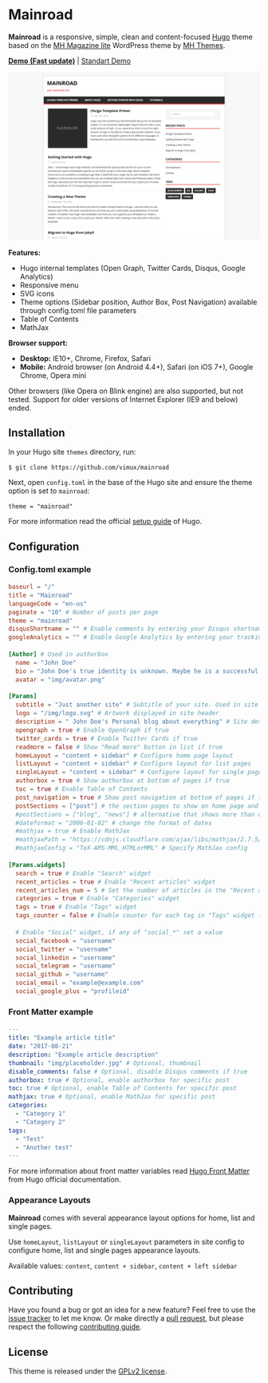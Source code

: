 # Mainroad

**Mainroad** is a responsive, simple, clean and content-focused [Hugo](https://gohugo.io/) theme based on the [MH Magazine lite](https://wordpress.org/themes/mh-magazine-lite/) WordPress theme by [MH Themes](https://www.mhthemes.com/).

**[Demo (Fast update)](https://hugothemes.gitlab.io/mainroad/)** | [Standart Demo](https://themes.gohugo.io/theme/mainroad/)

![screenshot](https://github.com/Vimux/mainroad/blob/master/images/screenshot.png)

**Features:**

+ Hugo internal templates (Open Graph, Twitter Cards, Disqus, Google Analytics)
+ Responsive menu
+ SVG icons
+ Theme options (Sidebar position, Author Box, Post Navigation) available through config.toml file parameters
+ Table of Contents
+ MathJax

**Browser support:**

+ **Desktop:** IE10+, Chrome, Firefox, Safari
+ **Mobile:** Android browser (on Android 4.4+), Safari (on iOS 7+), Google Chrome, Opera mini

Other browsers (like Opera on Blink engine) are also supported, but not tested. Support for older versions of Internet Explorer (IE9 and below) ended.

## Installation

In your Hugo site `themes` directory, run:

```
$ git clone https://github.com/vimux/mainroad
```

Next, open `config.toml` in the base of the Hugo site and ensure the theme option is set to `mainroad`:

```
theme = "mainroad"
```

For more information read the official [setup guide](https://gohugo.io/themes/installing-and-using-themes/) of Hugo.

## Configuration

### Config.toml example

```toml
baseurl = "/"
title = "Mainroad"
languageCode = "en-us"
paginate = "10" # Number of posts per page
theme = "mainroad"
disqusShortname = "" # Enable comments by entering your Disqus shortname
googleAnalytics = "" # Enable Google Analytics by entering your tracking id

[Author] # Used in authorbox
  name = "John Doe"
  bio = "John Doe's true identity is unknown. Maybe he is a successful blogger or writer. Nobody knows it."
  avatar = "img/avatar.png"

[Params]
  subtitle = "Just another site" # Subtitle of your site. Used in site header
  logo = "/img/logo.svg" # Artwork displayed in site header
  description = " John Doe's Personal blog about everything" # Site description. Used in meta description
  opengraph = true # Enable OpenGraph if true
  twitter_cards = true # Enable Twitter Cards if true
  readmore = false # Show "Read more" button in list if true
  homeLayout = "content + sidebar" # Configure home page layout
  listLayout = "content + sidebar" # Configure layout for list pages
  singleLayout = "content + sidebar" # Configure layout for single pages
  authorbox = true # Show authorbox at bottom of pages if true
  toc = true # Enable Table of Contents
  post_navigation = true # Show post navigation at bottom of pages if true
  postSections = ["post"] # the section pages to show on home page and the "Recent articles" widget
  #postSections = ["blog", "news"] # alternative that shows more than one section's pages
  #dateformat = "2006-01-02" # change the format of dates
  #mathjax = true # Enable MathJax
  #mathjaxPath = "https://cdnjs.cloudflare.com/ajax/libs/mathjax/2.7.5/MathJax.js" # Specify MathJax path
  #mathjaxConfig = "TeX-AMS-MML_HTMLorMML" # Specify MathJax config

[Params.widgets]
  search = true # Enable "Search" widget
  recent_articles = true # Enable "Recent articles" widget
  recent_articles_num = 5 # Set the number of articles in the "Recent articles" widget
  categories = true # Enable "Categories" widget
  tags = true # Enable "Tags" widget
  tags_counter = false # Enable counter for each tag in "Tags" widget (disabled by default)

  # Enable "Social" widget, if any of "social_*" set a value
  social_facebook = "username"
  social_twitter = "username"
  social_linkedin = "username"
  social_telegram = "username"
  social_github = "username"
  social_email = "example@example.com"
  social_google_plus = "profileid"
```

### Front Matter example

```yaml
---
title: "Example article title"
date: "2017-08-21"
description: "Example article description"
thumbnail: "img/placeholder.jpg" # Optional, thumbnail
disable_comments: false # Optional, disable Disqus comments if true
authorbox: true # Optional, enable authorbox for specific post
toc: true # Optional, enable Table of Contents for specific post
mathjax: true # Optional, enable MathJax for specific post
categories:
  - "Category 1"
  - "Category 2"
tags:
  - "Test"
  - "Another test"
---
```

For more information about front matter variables read [Hugo Front Matter](https://gohugo.io/themes/installing-and-using-themes/) from Hugo official documentation.

### Appearance Layouts

**Mainroad** comes with several appearance layout options for home, list and single pages.

Use `homeLayout`, `listLayout` or `singleLayout` parameters in site config to configure home, list and single pages appearance layouts.

Available values: `content`, `content + sidebar`, `content + left sidebar`

## Contributing

Have you found a bug or got an idea for a new feature? Feel free to use the [issue tracker](https://github.com/Vimux/mainroad/issues) to let me know. Or make directly a [pull request](https://github.com/Vimux/mainroad/pulls), but please respect the following [contributing guide](CONTRIBUTING.md).

## License

This theme is released under the [GPLv2 license](https://github.com/Vimux/mainroad/blob/master/LICENSE.md).
